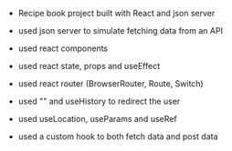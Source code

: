 - Recipe book project built with React and json server


- used json server to simulate fetching data from an API
- used react components
- used react state, props and useEffect
- used react router (BrowserRouter, Route, Switch)
- used "<Link />" and useHistory to redirect the user
- used useLocation, useParams and useRef
- used a custom hook to both fetch data and post data
